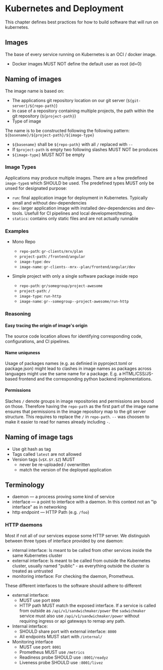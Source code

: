 # Kubernetes and Deployment

This chapter defines best practices for how to build software that will run on kubernetes.

## Images

The base of every service running on Kubernetes is an OCI / docker image.

 * Docker images MUST NOT define the default user as root (id=0)


## Naming of images

The image name is based on:

  * The applications git repository location on our git server (`${git-server}/${repo-path}`)
  * In case of a repository containing multiple projects, the path within the git repository (`${project-path}`)
  * Type of image

The name is to be constructed following the following pattern: `${basename}/${project-path}/${image-type}`

 * `${basename}` shall be `${repo-path}` with all `/` replaced with `--`
 * If `$project-path` is empty two following slashes MUST NOT be produces
 * `${image-type}` MUST NOT be empty


### Image Types

Applications may produce multiple images.
There are a few predefined `image-type`s which SHOULD be used.
The predefined types MUST only be unsed for designated purpose: 

* `run`: final application image for deployment in Kubernetes. Typically small and without dev-dependencies 
* `dev`: larger application image with installed dev-dependencies and dev-tools. Usefull for CI pipelines and local development/testing.
* `statics`: contains only static files and are not actually runnable


### Examples

 * Mono Repo
     * `repo-path`: `gr-clients/mrx/plan`
     * `project-path`: `/frontend/angular`
     * `image-type`: `dev`
     * `image-name`: `gr-clients--mrx--plan/frontend/angular/dev`

 * Simple project with only a single software package inside repo
     * `repo-path`: `gr/somegroup/project-awesome`
     * `project-path`: `/`
     * `image-type`: `run-http`
     * `image-name`: `gr--somegroup--project-awesome/run-http`


### Reasoning

#### Easy tracing the origin of image's origin

The source code location allows for identifying corresponding code, configurations, and CI pipelines.

#### Name uniquness

Usage of packages names (e.g. as definied in pyproject.toml or package.json) might lead to clashes in image names as packages across languages might use the same name for a package.
E.g. a HTML/CSS/JS-based frontend and the corresponding python backend implementations.


#### Permissions

Slaches `/` denote groups in image repositories and permissions are bound on those.
Therefore having the `repo-path` as the first part of the image name ensures that permissions in the image repository map to the git server structure.
This requires to replace the `/` in `repo-path`.
`--` was choosen to make it easier to read for names already including `-`.

## Naming of image tags

 * Use git hash as tag
 * Tags called `latest` are not allowed
 * Version tags (`v$X.$Y.$Z`) MUST
     * never be re-uploaded / overwritten
     * match the version of the deployed application


## Terminology

 * daemon — a process proving some kind of service
 * interface — a point to interface with a daemon. In this context not an "ip interface" as in networking
 * http endpoint — HTTP Path (e.g. `/foo`)

### HTTP daemons

Most if not all of our services expose some HTTP server.
We distinguish between three types of interface provided by one daemon:

 * internal interface: Is meant to be called from other services inside the same Kubernetes cluster
 * external interface: Is meant to be called from outside the Kubernetes cluster, usually named "public" - as everything outside the cluster is treated as untrusted
 * monitoring interface: For checking the daemon, Prometheus.

These different interfaces to the software should adhere to different 

 * external interface:
    * MUST use port `8000`
    * HTTP path MUST match the exposed interface. If a service is called from outside as `/api/v1/sandwichmaker/power` the `sadwichmaker` service must also use `/api/v1/sandwichmaker/power` without requiring ingress or api gateways to remap any path. 
 * Internal interface:
    * SHOULD share port with external interface: `8000`
    * All endpoints MUST start with `/internal/`
 * Monitoring interface
    * MUST use port: `8001`
    * Prometheus MUST use `/metrics`
    * Readiness probe SHOULD use `:8001/readyz`
    * Liveness probe SHOULD use `:8001/livez`